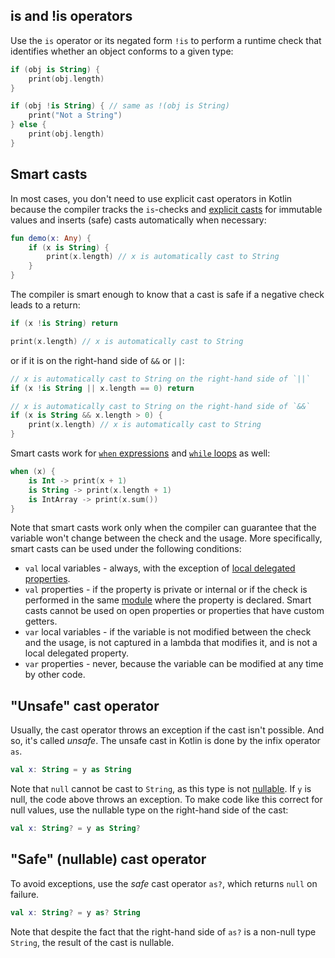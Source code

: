 [//]: # (title: Type checks and casts)

## is and !is operators

Use the `is` operator or its negated form `!is` to perform a runtime check that identifies whether an object conforms to a given type:

```kotlin
if (obj is String) {
    print(obj.length)
}

if (obj !is String) { // same as !(obj is String)
    print("Not a String")
} else {
    print(obj.length)
}
```

## Smart casts

In most cases, you don't need to use explicit cast operators in Kotlin because the compiler tracks the
`is`-checks and [explicit casts](#unsafe-cast-operator) for immutable values and inserts (safe) casts automatically when necessary:

```kotlin
fun demo(x: Any) {
    if (x is String) {
        print(x.length) // x is automatically cast to String
    }
}
```

The compiler is smart enough to know that a cast is safe if a negative check leads to a return:

```kotlin
if (x !is String) return

print(x.length) // x is automatically cast to String
```

or if it is on the right-hand side of `&&` or `||`:

```kotlin
// x is automatically cast to String on the right-hand side of `||`
if (x !is String || x.length == 0) return

// x is automatically cast to String on the right-hand side of `&&`
if (x is String && x.length > 0) {
    print(x.length) // x is automatically cast to String
}
```

Smart casts work for [`when` expressions](control-flow.md#when-expression)
and [`while` loops](control-flow.md#while-loops) as well:

```kotlin
when (x) {
    is Int -> print(x + 1)
    is String -> print(x.length + 1)
    is IntArray -> print(x.sum())
}
```

Note that smart casts work only when the compiler can guarantee that the variable won't change between the check and the usage.
More specifically, smart casts can be used under the following conditions:

* `val` local variables - always, with the exception of [local delegated properties](delegated-properties.md).
* `val` properties - if the property is private or internal or if the check is performed in the same [module](visibility-modifiers.md#modules) where the property is declared. Smart casts cannot be used on open properties or properties that have custom getters.
* `var` local variables - if the variable is not modified between the check and the usage, is not captured in a lambda that modifies it, and is not a local delegated property.
* `var` properties - never, because the variable can be modified at any time by other code.

## "Unsafe" cast operator

Usually, the cast operator throws an exception if the cast isn't possible. And so, it's called *unsafe*.
The unsafe cast in Kotlin is done by the infix operator `as`.

```kotlin
val x: String = y as String
```

Note that `null` cannot be cast to `String`, as this type is not [nullable](null-safety.md).
If `y` is null, the code above throws an exception.
To make code like this correct for null values, use the nullable type on the right-hand side of the cast:

```kotlin
val x: String? = y as String?
```

## "Safe" (nullable) cast operator

To avoid exceptions, use the *safe* cast operator `as?`, which returns `null` on failure.

```kotlin
val x: String? = y as? String
```

Note that despite the fact that the right-hand side of `as?` is a non-null type `String`, the result of the cast is nullable.
